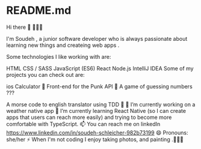 # README.md
Hi there 👋 👩🏻‍💻

I'm Soudeh , a junior software developer who is always passionate about learning new things and createing web apps .

Some technologies I like working with are:

HTML
CSS / SASS
JavaScript (ES6)
React
Node.js
IntelliJ IDEA
Some of my projects you can check out are:



ios Calculator 🧮
Front-end for the Punk API 🍻
A game of guessing numbers ???

A morse code to english translator using TDD 🍑
🔭 I’m currently working on a weather native app
🌱 I’m currently learning React Native (so I can create apps that users can reach more easily) and trying to become more comfortable with TypeScript.
📫 You can reach me on linkedIn https://www.linkedin.com/in/soudeh-schleicher-982b73199
😄 Pronouns: she/her
⚡ When I'm not coding I enjoy taking photos, and painting .👩🏽‍🎨
